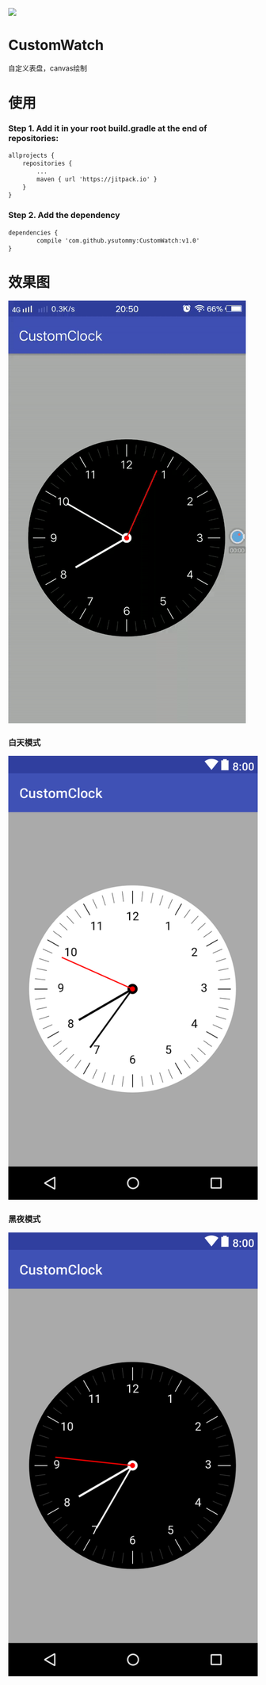 [![](https://jitpack.io/v/ysutommy/CustomWatch.svg)](https://jitpack.io/#ysutommy/CustomWatch)

# CustomWatch
自定义表盘，canvas绘制

# 使用
### Step 1. Add it in your root build.gradle at the end of repositories:
	allprojects {
		repositories {
			...
			maven { url 'https://jitpack.io' }
		}
	}

### Step 2. Add the dependency
	dependencies {
	        compile 'com.github.ysutommy:CustomWatch:v1.0'
	}
  
# 效果图
![](https://github.com/ysutommy/CustomWatch/blob/master/app/imgs/customwatch.gif "")

### 白天模式
![](https://github.com/ysutommy/CustomWatch/blob/master/app/imgs/white.png "")

### 黑夜模式
![](https://github.com/ysutommy/CustomWatch/blob/master/app/imgs/black.png "")
